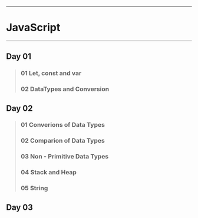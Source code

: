 ----------------
# JavaScript
---------------
##  __Day 01__
>### 01 Let, const and var
>### 02 DataTypes and Conversion

## __Day 02__ 
>### 01 Converions of Data Types
>### 02 Comparion of Data Types
>### 03 Non - Primitive Data Types
>### 04 Stack and Heap
>### 05 String

## __Day 03__ 
